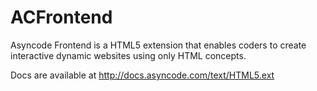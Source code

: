ACFrontend
==========

Asyncode Frontend is a HTML5 extension that enables coders to create interactive dynamic websites using only HTML concepts.

Docs are available at http://docs.asyncode.com/text/HTML5.ext

